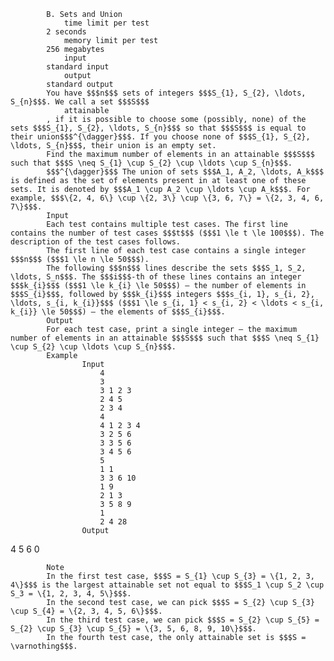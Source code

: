 			B. Sets and Union
				time limit per test
			2 seconds
				memory limit per test
			256 megabytes
				input
			standard input
				output
			standard output
			You have $$$n$$$ sets of integers $$$S_{1}, S_{2}, \ldots, S_{n}$$$. We call a set $$$S$$$ 
				attainable
			, if it is possible to choose some (possibly, none) of the sets $$$S_{1}, S_{2}, \ldots, S_{n}$$$ so that $$$S$$$ is equal to their union$$$^{\dagger}$$$. If you choose none of $$$S_{1}, S_{2}, \ldots, S_{n}$$$, their union is an empty set.
			Find the maximum number of elements in an attainable $$$S$$$ such that $$$S \neq S_{1} \cup S_{2} \cup \ldots \cup S_{n}$$$.
			$$$^{\dagger}$$$ The union of sets $$$A_1, A_2, \ldots, A_k$$$ is defined as the set of elements present in at least one of these sets. It is denoted by $$$A_1 \cup A_2 \cup \ldots \cup A_k$$$. For example, $$$\{2, 4, 6\} \cup \{2, 3\} \cup \{3, 6, 7\} = \{2, 3, 4, 6, 7\}$$$.
			Input
			Each test contains multiple test cases. The first line contains the number of test cases $$$t$$$ ($$$1 \le t \le 100$$$). The description of the test cases follows.
			The first line of each test case contains a single integer $$$n$$$ ($$$1 \le n \le 50$$$).
			The following $$$n$$$ lines describe the sets $$$S_1, S_2, \ldots, S_n$$$. The $$$i$$$-th of these lines contains an integer $$$k_{i}$$$ ($$$1 \le k_{i} \le 50$$$) — the number of elements in $$$S_{i}$$$, followed by $$$k_{i}$$$ integers $$$s_{i, 1}, s_{i, 2}, \ldots, s_{i, k_{i}}$$$ ($$$1 \le s_{i, 1} < s_{i, 2} < \ldots < s_{i, k_{i}} \le 50$$$) — the elements of $$$S_{i}$$$.
			Output
			For each test case, print a single integer — the maximum number of elements in an attainable $$$S$$$ such that $$$S \neq S_{1} \cup S_{2} \cup \ldots \cup S_{n}$$$.
			Example
					Input
						4
						3
						3 1 2 3
						2 4 5
						2 3 4
						4
						4 1 2 3 4
						3 2 5 6
						3 3 5 6
						3 4 5 6
						5
						1 1
						3 3 6 10
						1 9
						2 1 3
						3 5 8 9
						1
						2 4 28
					Output
					
4
5
6
0

			Note
			In the first test case, $$$S = S_{1} \cup S_{3} = \{1, 2, 3, 4\}$$$ is the largest attainable set not equal to $$$S_1 \cup S_2 \cup S_3 = \{1, 2, 3, 4, 5\}$$$.
			In the second test case, we can pick $$$S = S_{2} \cup S_{3} \cup S_{4} = \{2, 3, 4, 5, 6\}$$$.
			In the third test case, we can pick $$$S = S_{2} \cup S_{5} = S_{2} \cup S_{3} \cup S_{5} = \{3, 5, 6, 8, 9, 10\}$$$.
			In the fourth test case, the only attainable set is $$$S = \varnothing$$$.
